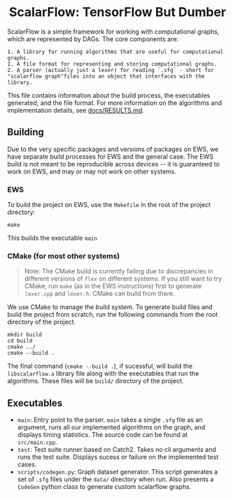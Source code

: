 <h1 align="center"> ScalarFlow: TensorFlow But Dumber</h1>

ScalarFlow is a simple framework for working with computational graphs, which are represented by DAGs. The core components are:

    1. A library for running algorithms that are useful for computational graphs.
    1. A file format for representing and storing computational graphs.
    2. A parser (actually just a lexer) for reading `.sfg` - short for "scalarflow graph"files into an object that interfaces with the library.

This file contains information about the build process, the executables generated, and the file format. For more information on the algorithms and implementation details, see [docs/RESULTS.md](docs/RESULTS.md).

## Building

Due to the very specific packages and versions of packages on EWS, we have separate build processes for EWS and the general case. The EWS build is not meant to be reproducible across devices -- it is guaranteed to work on EWS, and may or may not work on other systems.

### EWS 

To build the project on EWS, use the `Makefile` in the root of the project directory:

```
make
```

This builds the executable `main`

### CMake (for most other systems)

> Note: The CMake build is currently failing due to discrepancies in different versions of `flex` on different systems. If you still want to try CMake, run `make` (as in the EWS instructions) first to generate `lexer.cpp` and `lexer.h`. CMake can build from there.

We use CMake to manage the build system. To generate build files and build the project from scratch, run the following commands from the root directory of the project.

```
mkdir build
cd build
cmake ../
cmake --build .
```

The final command (`cmake --build .`), if sucessful, will build the `libscalarflow.a` library file along with the executables that run the algorithms. These files will be `build/` directory of the project.

## Executables

- `main`: Entry point to the parser. `main` takes a single `.sfg` file as an argument, runs all our implemented algorithms on the graph, and displays timing statistics. The source code can be found at `src/main.cpp`.
- `test`: Test suite runner based on Catch2. Takes no cli arguments and runs the test suite. Displays sucess or failure on the implemented test cases.
- `scripts/codegen.py`: Graph dataset generator. This script generates a set of `.sfg` files under the `data/` directory when run. Also presents a `CodeGen` python class to generate custom scalarflow graphs.